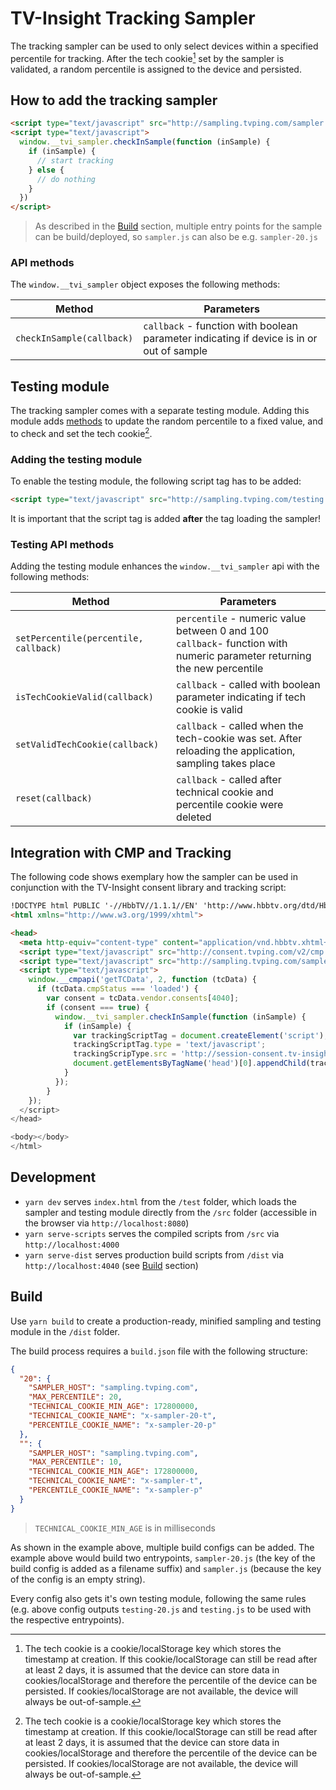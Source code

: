 # TV-Insight Tracking Sampler

The tracking sampler can be used to only select devices within a specified percentile for tracking. After the tech cookie[^1] set by the sampler is validated, a random percentile is assigned to the device and persisted.

## How to add the tracking sampler

```html
<script type="text/javascript" src="http://sampling.tvping.com/sampler.js"></script>
<script type="text/javascript">
  window.__tvi_sampler.checkInSample(function (inSample) {
    if (inSample) {
      // start tracking
    } else {
      // do nothing
    }
  })
</script>
```

> As described in the [Build](#build) section, multiple entry points for the sample can be build/deployed, so `sampler.js` can also be e.g. `sampler-20.js`

### API methods

The `window.__tvi_sampler` object exposes the following methods:

| Method | Parameters |
| ---    | ---        |
| `checkInSample(callback)` | `callback` - function with boolean parameter indicating if device is in or out of sample |

## Testing module

The tracking sampler comes with a separate testing module. Adding this module adds [methods](#testing-api-methods) to update the random percentile to a fixed value, and to check and set the tech cookie[^1].

### Adding the testing module

To enable the testing module, the following script tag has to be added:

```html
<script type="text/javascript" src="http://sampling.tvping.com/testing.js"></script>
```

It is important that the script tag is added **after** the tag loading the sampler!

### Testing API methods

Adding the testing module enhances the `window.__tvi_sampler` api with the following methods:

| Method | Parameters |
| ---    | ---        |
| `setPercentile(percentile, callback)` | `percentile` - numeric value between 0 and 100<br />`callback`- function with numeric parameter returning the new percentile |
| `isTechCookieValid(callback)`| `callback` - called with boolean parameter indicating if tech cookie is valid |
| `setValidTechCookie(callback)` | `callback` - called when the tech-cookie was set. After reloading the application, sampling takes place |
| `reset(callback)` | `callback` - called after technical cookie and percentile cookie were deleted |

## Integration with CMP and Tracking

The following code shows exemplary how the sampler can be used in conjunction with the TV-Insight consent library and tracking script:

```html
!DOCTYPE html PUBLIC '-//HbbTV//1.1.1//EN' 'http://www.hbbtv.org/dtd/HbbTV-1.1.1.dtd'>
<html xmlns="http://www.w3.org/1999/xhtml">

<head>
  <meta http-equiv="content-type" content="application/vnd.hbbtv.xhtml+xml; charset=utf-8">
  <script type="text/javascript" src="http://consent.tvping.com/v2/cmp.js?channelId=9999"></script>
  <script type="text/javascript" src="http://sampling.tvping.com/sampler.js"></script>
  <script type="text/javascript">
    window.__cmpapi('getTCData', 2, function (tcData) {
      if (tcData.cmpStatus === 'loaded') {
        var consent = tcData.vendor.consents[4040];
        if (consent === true) {
          window.__tvi_sampler.checkInSample(function (inSample) {
            if (inSample) {
              var trackingScriptTag = document.createElement('script');
              trackingScriptTag.type = 'text/javascript';
              trackingScripType.src = 'http://session-consent.tv-insight.com/9999/tracking.js?r=1&d=1&t=' + Date.now();
              document.getElementsByTagName('head')[0].appendChild(trackingScriptTag);
            }
          });
        }
    });
  </script>
</head>

<body></body>
</html>
```

## Development

- `yarn dev` serves `index.html` from the `/test` folder, which loads the sampler and testing module directly from the `/src` folder (accessible in the browser via `http://localhost:8080`)
- `yarn serve-scripts` serves the compiled scripts from `/src` via `http://localhost:4000`
- `yarn serve-dist` serves production build scripts from `/dist` via `http://localhost:4040` (see [Build](#build) section)

## Build

Use `yarn build` to create a production-ready, minified sampling and testing module in the `/dist` folder.

The build process requires a `build.json` file with the following structure:

```json
{
  "20": {
    "SAMPLER_HOST": "sampling.tvping.com",
    "MAX_PERCENTILE": 20,
    "TECHNICAL_COOKIE_MIN_AGE": 172800000,
    "TECHNICAL_COOKIE_NAME": "x-sampler-20-t",
    "PERCENTILE_COOKIE_NAME": "x-sampler-20-p"
  },
  "": {
    "SAMPLER_HOST": "sampling.tvping.com",
    "MAX_PERCENTILE": 10,
    "TECHNICAL_COOKIE_MIN_AGE": 172800000,
    "TECHNICAL_COOKIE_NAME": "x-sampler-t",
    "PERCENTILE_COOKIE_NAME": "x-sampler-p"
  }
}
```

> `TECHNICAL_COOKIE_MIN_AGE` is in milliseconds

As shown in the example above, multiple build configs can be added. The example above would build two entrypoints, `sampler-20.js` (the key of the build config is added as a filename suffix) and `sampler.js` (because the key of the config is an empty string).

Every config also gets it's own testing module, following the same rules (e.g. above config outputs `testing-20.js` and `testing.js` to be used with the respective entrypoints).

[^1]: The tech cookie is a cookie/localStorage key which stores the timestamp at creation. If this cookie/localStorage can still be read after at least 2 days, it is assumed that the device can store data in cookies/localStorage and therefore the percentile of the device can be persisted. If cookies/localStorage are not available, the device will always be out-of-sample.
